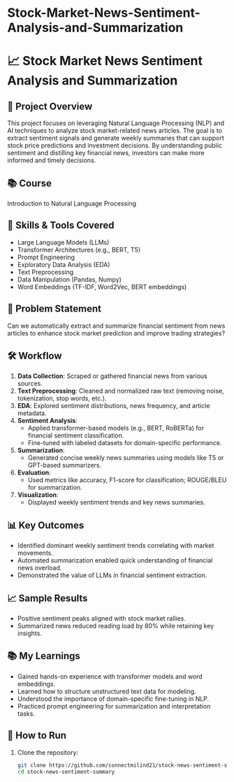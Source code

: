 # Stock-Market-News-Sentiment-Analysis-and-Summarization

# 📈 Stock Market News Sentiment Analysis and Summarization

## 📌 Project Overview
This project focuses on leveraging Natural Language Processing (NLP) and AI techniques to analyze stock market-related news articles. The goal is to extract sentiment signals and generate weekly summaries that can support stock price predictions and investment decisions. By understanding public sentiment and distilling key financial news, investors can make more informed and timely decisions.

## 📚 Course
Introduction to Natural Language Processing

## 🧠 Skills & Tools Covered
- Large Language Models (LLMs)
- Transformer Architectures (e.g., BERT, T5)
- Prompt Engineering
- Exploratory Data Analysis (EDA)
- Text Preprocessing
- Data Manipulation (Pandas, Numpy)
- Word Embeddings (TF-IDF, Word2Vec, BERT embeddings)

## 🧪 Problem Statement
Can we automatically extract and summarize financial sentiment from news articles to enhance stock market prediction and improve trading strategies?

## 🛠️ Workflow
1. **Data Collection**: Scraped or gathered financial news from various sources.
2. **Text Preprocessing**: Cleaned and normalized raw text (removing noise, tokenization, stop words, etc.).
3. **EDA**: Explored sentiment distributions, news frequency, and article metadata.
4. **Sentiment Analysis**:
   - Applied transformer-based models (e.g., BERT, RoBERTa) for financial sentiment classification.
   - Fine-tuned with labeled datasets for domain-specific performance.
5. **Summarization**:
   - Generated concise weekly news summaries using models like T5 or GPT-based summarizers.
6. **Evaluation**:
   - Used metrics like accuracy, F1-score for classification; ROUGE/BLEU for summarization.
7. **Visualization**:
   - Displayed weekly sentiment trends and key news summaries.

## 📊 Key Outcomes
- Identified dominant weekly sentiment trends correlating with market movements.
- Automated summarization enabled quick understanding of financial news overload.
- Demonstrated the value of LLMs in financial sentiment extraction.

## 📈 Sample Results
- Positive sentiment peaks aligned with stock market rallies.
- Summarized news reduced reading load by 80% while retaining key insights.

## 📚 My Learnings
- Gained hands-on experience with transformer models and word embeddings.
- Learned how to structure unstructured text data for modeling.
- Understood the importance of domain-specific fine-tuning in NLP.
- Practiced prompt engineering for summarization and interpretation tasks.

## 🚀 How to Run
1. Clone the repository:
   ```bash
   git clone https://github.com/connectmilind21/stock-news-sentiment-summary.git
   cd stock-news-sentiment-summary
